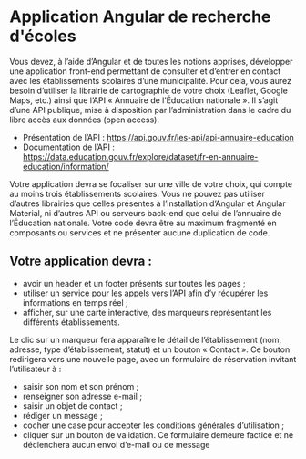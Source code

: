 # Application Angular de recherche d'écoles

Vous devez, à l’aide d’Angular et de toutes les notions apprises, développer une application front-end permettant de
consulter et d’entrer en contact avec les établissements scolaires d’une municipalité.
Pour cela, vous aurez besoin d’utiliser la librairie de cartographie de votre choix (Leaflet, Google Maps, etc.) ainsi que l’API
« Annuaire de l’Éducation nationale ».
Il s’agit d’une API publique, mise à disposition par l’administration dans le cadre du libre accès aux données (open access).
- Présentation de l’API : https://api.gouv.fr/les-api/api-annuaire-education
- Documentation de l’API : https://data.education.gouv.fr/explore/dataset/fr-en-annuaire-education/information/

Votre application devra se focaliser sur une ville de votre choix, qui compte au moins trois établissements scolaires. Vous
ne pouvez pas utiliser d’autres librairies que celles présentes à l’installation d’Angular et Angular Material, ni d’autres API
ou serveurs back-end que celui de l’annuaire de l’Éducation nationale.
Votre code devra être au maximum fragmenté en composants ou services et ne présenter aucune duplication de code.

## Votre application devra :

- avoir un header et un footer présents sur toutes les pages ;
- utiliser un service pour les appels vers l’API afin d’y récupérer les informations en temps réel ;
- afficher, sur une carte interactive, des marqueurs représentant les différents établissements.

Le clic sur un marqueur fera apparaître le détail de l’établissement (nom, adresse, type d’établissement, statut) et un
bouton « Contact ».
Ce bouton redirigera vers une nouvelle page, avec un formulaire de réservation invitant l’utilisateur à :
- saisir son nom et son prénom ;
- renseigner son adresse e-mail ;
- saisir un objet de contact ;
- rédiger un message ;
- cocher une case pour accepter les conditions générales d’utilisation ;
- cliquer sur un bouton de validation.
Ce formulaire demeure factice et ne déclenchera aucun envoi d’e-mail ou de message
